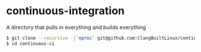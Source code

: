 # continuous-integration
A directory that pulls in everything and builds everything

```sh
$ git clone --recursive -j`nproc` git@github.com:ClangBuiltLinux/continuous-integration.git
$ cd continuous-ci
```
